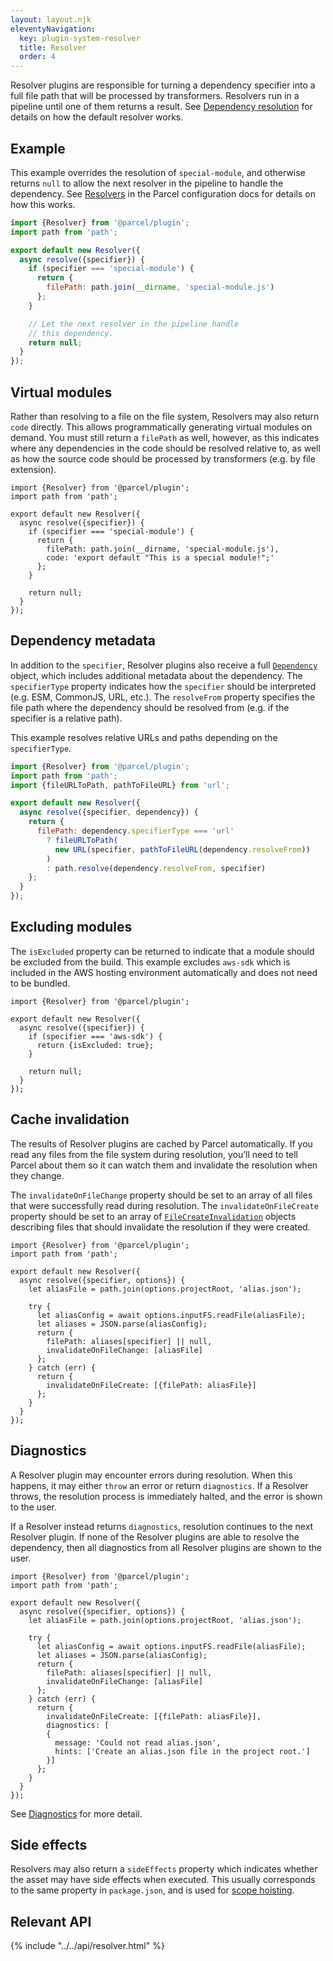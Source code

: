 ```yaml
---
layout: layout.njk
eleventyNavigation:
  key: plugin-system-resolver
  title: Resolver
  order: 4
---
```


Resolver plugins are responsible for turning a dependency specifier into a full file path that will be processed by transformers. Resolvers run in a pipeline until one of them returns a result. See [Dependency resolution](/features/dependency-resolution/) for details on how the default resolver works.

## Example

This example overrides the resolution of `special-module`, and otherwise returns `null` to allow the next resolver in the pipeline to handle the dependency. See [Resolvers](/features/plugins/#resolvers) in the Parcel configuration docs for details on how this works.

```javascript
import {Resolver} from '@parcel/plugin';
import path from 'path';

export default new Resolver({
  async resolve({specifier}) {
    if (specifier === 'special-module') {
      return {
        filePath: path.join(__dirname, 'special-module.js')
      };
    }

    // Let the next resolver in the pipeline handle 
    // this dependency.
    return null;
  }
});
```

## Virtual modules

Rather than resolving to a file on the file system, Resolvers may also return `code` directly. This allows programmatically generating virtual modules on demand. You must still return a `filePath` as well, however, as this indicates where any dependencies in the code should be resolved relative to, as well as how the source code should be processed by transformers (e.g. by file extension).

```javascript/8
import {Resolver} from '@parcel/plugin';
import path from 'path';

export default new Resolver({
  async resolve({specifier}) {
    if (specifier === 'special-module') {
      return {
        filePath: path.join(__dirname, 'special-module.js'),
        code: 'export default "This is a special module!";'
      };
    }

    return null;
  }
});
```

## Dependency metadata

In addition to the `specifier`, Resolver plugins also receive a full [`Dependency`](/plugin-system/transformer/#Dependency) object, which includes additional metadata about the dependency. The `specifierType` property indicates how the `specifier` should be interpreted (e.g. ESM, CommonJS, URL, etc.). The `resolveFrom` property specifies the file path where the dependency should be resolved from (e.g. if the specifier is a relative path).

This example resolves relative URLs and paths depending on the `specifierType`.

```javascript
import {Resolver} from '@parcel/plugin';
import path from 'path';
import {fileURLToPath, pathToFileURL} from 'url';

export default new Resolver({
  async resolve({specifier, dependency}) {
    return {
      filePath: dependency.specifierType === 'url'
        ? fileURLToPath(
          new URL(specifier, pathToFileURL(dependency.resolveFrom))
        )
        : path.resolve(dependency.resolveFrom, specifier)
    };
  }
});
```

## Excluding modules

The `isExcluded` property can be returned to indicate that a module should be excluded from the build. This example excludes `aws-sdk` which is included in the AWS hosting environment automatically and does not need to be bundled.

```javascript/5
import {Resolver} from '@parcel/plugin';

export default new Resolver({
  async resolve({specifier}) {
    if (specifier === 'aws-sdk') {
      return {isExcluded: true};
    }

    return null;
  }
});
```

## Cache invalidation

The results of Resolver plugins are cached by Parcel automatically. If you read any files from the file system during resolution, you’ll need to tell Parcel about them so it can watch them and invalidate the resolution when they change.

The `invalidateOnFileChange` property should be set to an array of all files that were successfully read during resolution. The `invalidateOnFileCreate` property should be set to an array of [`FileCreateInvalidation`](/plugin-system/api/#FileCreateInvalidation) objects describing files that should invalidate the resolution if they were created.

```javascript/12,16
import {Resolver} from '@parcel/plugin';
import path from 'path';

export default new Resolver({
  async resolve({specifier, options}) {
    let aliasFile = path.join(options.projectRoot, 'alias.json');

    try {
      let aliasConfig = await options.inputFS.readFile(aliasFile);
      let aliases = JSON.parse(aliasConfig);
      return {
        filePath: aliases[specifier] || null,
        invalidateOnFileChange: [aliasFile]
      };
    } catch (err) {
      return {
        invalidateOnFileCreate: [{filePath: aliasFile}]
      };
    }
  }
});
```

## Diagnostics

A Resolver plugin may encounter errors during resolution. When this happens, it may either `throw` an error or return `diagnostics`. If a Resolver throws, the resolution process is immediately halted, and the error is shown to the user.

If a Resolver instead returns `diagnostics`, resolution continues to the next Resolver plugin. If none of the Resolver plugins are able to resolve the dependency, then all diagnostics from all Resolver plugins are shown to the user.

```javascript/17-20
import {Resolver} from '@parcel/plugin';
import path from 'path';

export default new Resolver({
  async resolve({specifier, options}) {
    let aliasFile = path.join(options.projectRoot, 'alias.json');

    try {
      let aliasConfig = await options.inputFS.readFile(aliasFile);
      let aliases = JSON.parse(aliasConfig);
      return {
        filePath: aliases[specifier] || null,
        invalidateOnFileChange: [aliasFile]
      };
    } catch (err) {
      return {
        invalidateOnFileCreate: [{filePath: aliasFile}],
        diagnostics: [
        {
          message: 'Could not read alias.json',
          hints: ['Create an alias.json file in the project root.']
        }]
      };
    }
  }
});
```

See [Diagnostics](/plugin-system/logging/#diagnostics) for more detail.

## Side effects

Resolvers may also return a `sideEffects` property which indicates whether the asset may have side effects when executed. This usually corresponds to the same property in `package.json`, and is used for [scope hoisting](/features/scope-hoisting/).

## Relevant API

{% include "../../api/resolver.html" %}

